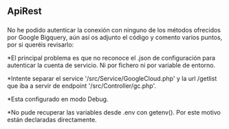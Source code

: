 ## ApiRest

###
No he podido autenticar la conexión con ninguno de los métodos ofrecidos por Google Bigquery, aún así os adjunto el código y comento varios puntos, por si queréis revisarlo:

*El principal problema es que no reconoce el .json de configuración para autenticar la cuenta de servicio. Ni por fichero ni por variable de entorno.

*Intente separar el service '/src/Service/GoogleCloud.php' y la url /getlist que iba a servir de endpoint '/src/Controller/gc.php'.

*Esta configurado en modo Debug.

*No pude recuperar las variables desde .env con getenv(). Por este motivo están declaradas directamente.

